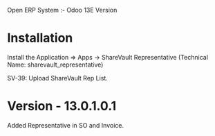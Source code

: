 Open ERP System :- Odoo 13E Version 

Installation 
============
Install the Application => Apps -> ShareVault Representative (Technical Name: sharevault_representative)

SV-39: Upload ShareVault Rep List.
    

Version - 13.0.1.0.1
=======================
Added Representative in SO and Invoice.
